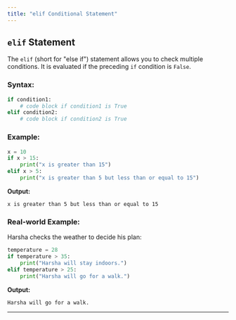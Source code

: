 ```yaml
---
title: "elif Conditional Statement"
---
```


## `elif` Statement

The `elif` (short for "else if") statement allows you to check multiple conditions. It is evaluated if the preceding `if` condition is `False`.

### Syntax:
```python
if condition1:
    # code block if condition1 is True
elif condition2:
    # code block if condition2 is True
```

### Example:
```python
x = 10
if x > 15:
    print("x is greater than 15")
elif x > 5:
    print("x is greater than 5 but less than or equal to 15")
```

**Output:**
```
x is greater than 5 but less than or equal to 15
```

### Real-world Example:
Harsha checks the weather to decide his plan:
```python
temperature = 28
if temperature > 35:
    print("Harsha will stay indoors.")
elif temperature > 25:
    print("Harsha will go for a walk.")
```

**Output:**
```
Harsha will go for a walk.
```

---
